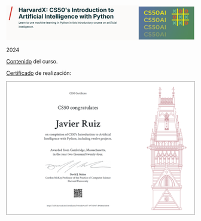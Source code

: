 
![](images/HarvardX_CS50.AI_banner.png)

2024

[Contenido](https://pll.harvard.edu/course/cs50s-introduction-artificial-intelligence-Python) del curso.

[Certificado](https://cs50.harvard.edu/certificates/b9c4edc9-a457-4973-b9c7-d9820a45eb46) de realización:

![Certificado](images/Harvard_CS50.AI_certificate.png)
